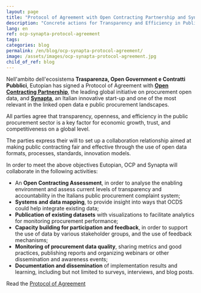 ```yaml
---
layout: page
title: "Protocol of Agreement with Open Contracting Partnership and Synapta"
description: "Concrete actions for Transparency and Efficiency in Public Procurement"
lang: en
ref: ocp-synapta-protocol-agreement
tags:
categories: blog
permalink: /en/blog/ocp-synapta-protocol-agreement/
image: /assets/images/ocp-synapta-protocol-agreement.jpg
child_of_ref: blog
---
```


Nell'ambito dell'ecosistema **Trasparenza, Open Government e Contratti
Pubblici**, Eutopian has signed a Protocol of Agreement with [**Open
Contracting Partnership**](https://www.open-contracting.org/), the leading
global initiative on procurement open data, and
[**Synapta**](https://synapta.it/), an Italian innovative start-up and one of
the most relevant in the linked open data e public procurement landscapes.

All parties agree that transparency, openness, and efficiency in the public
procurement sector is a key factor for economic growth, trust, and
competitiveness on a global level.

The parties express their will to set up a collaboration relationship aimed at making
public contracting fair and effective through the use of open data formats, processes,
standards, innovation models.

In order to meet the above objectives Eutopian, OCP and Synapta will collaborate in
the following activities:

- An **Open Contracting Assessment**, in order to analyse the enabling environment and assess current levels of transparency and accountability in the Italians public procurement complaint system;
- **Systems and data mapping**, to provide insight into ways that OCDS could help integrate existing data;
- **Publication of existing datasets** with visualizations to facilitate analytics for monitoring procurement performance;
- **Capacity building for participation and feedback**, in order to support the use of data by various stakeholder groups, and the use of feedback mechanisms;
- **Monitoring of procurement data quality**, sharing metrics and good practices, publishing reports and organizing webinars or other dissemination and awareness events;
- **Documentation and dissemination** of implementation results and learning, including but not limited to surveys, interviews, and blog posts.

Read the [Protocol of Agreement](/assets/docs/Eutopian_OCP_Synapta_Protocol_of_Agreement.pdf)
